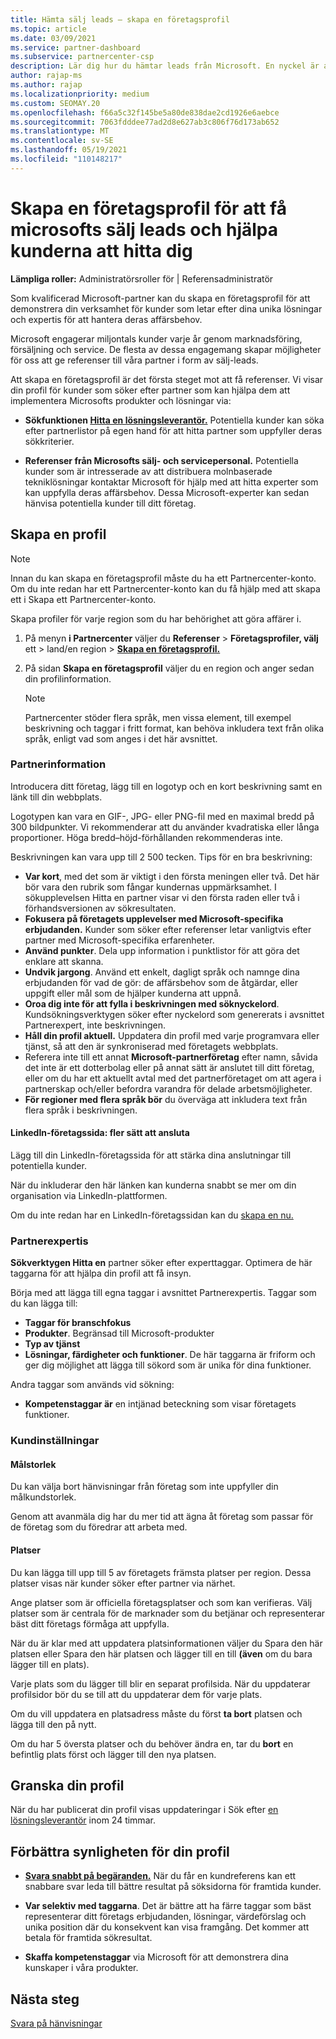 ```yaml
---
title: Hämta sälj leads – skapa en företagsprofil
ms.topic: article
ms.date: 03/09/2021
ms.service: partner-dashboard
ms.subservice: partnercenter-csp
description: Lär dig hur du hämtar leads från Microsoft. En nyckel är att skapa en företagsprofil i Partnercenter som gör det enklare för kunderna att hitta dig.
author: rajap-ms
ms.author: rajap
ms.localizationpriority: medium
ms.custom: SEOMAY.20
ms.openlocfilehash: f66a5c32f145be5a80de838dae2cd1926e6aebce
ms.sourcegitcommit: 7063fdddee77ad2d8e627ab3c806f76d173ab652
ms.translationtype: MT
ms.contentlocale: sv-SE
ms.lasthandoff: 05/19/2021
ms.locfileid: "110148217"
---
```

# <a name="create-a-business-profile-to-get-microsoft-sales-leads-and-help-customers-find-you"></a>Skapa en företagsprofil för att få microsofts sälj leads och hjälpa kunderna att hitta dig

**Lämpliga roller:** Administratörsroller för | Referensadministratör

Som kvalificerad Microsoft-partner kan du skapa en företagsprofil för att demonstrera din verksamhet för kunder som letar efter dina unika lösningar och expertis för att hantera deras affärsbehov.

Microsoft engagerar miljontals kunder varje år genom marknadsföring, försäljning och service. De flesta av dessa engagemang skapar möjligheter för oss att ge referenser till våra partner i form av sälj-leads. 

Att skapa en företagsprofil är det första steget mot att få referenser. Vi visar din profil för kunder som söker efter partner som kan hjälpa dem att implementera Microsofts produkter och lösningar via:

- **Sökfunktionen [Hitta en lösningsleverantör.](https://www.microsoft.com/solution-providers/home)** Potentiella kunder kan söka efter partnerlistor på egen hand för att hitta partner som uppfyller deras sökkriterier.

- **Referenser från Microsofts sälj- och servicepersonal.** Potentiella kunder som är intresserade av att distribuera molnbaserade tekniklösningar kontaktar Microsoft för hjälp med att hitta experter som kan uppfylla deras affärsbehov. Dessa Microsoft-experter kan sedan hänvisa potentiella kunder till ditt företag.

## <a name="create-a-profile"></a>Skapa en profil

> [!NOTE]  
> Innan du kan skapa en företagsprofil måste du ha ett Partnercenter-konto. Om du inte redan har ett Partnercenter-konto kan du få hjälp med att skapa ett i Skapa ett Partnercenter-konto. [](mpn-create-a-partner-center-account.md)

Skapa profiler för varje region som du har behörighet att göra affärer i.

1. På menyn **i Partnercenter** väljer du **Referenser** &gt; **Företagsprofiler, välj** ett &gt; land/en region > **[Skapa en företagsprofil.](https://partner.microsoft.com/referrals/businessprofiles/)**

2. På sidan **Skapa en företagsprofil** väljer du en region och anger sedan din profilinformation.
   > [!NOTE]  
   >  Partnercenter stöder flera språk, men vissa element, till exempel beskrivning och taggar i fritt format, kan behöva inkludera text från olika språk, enligt vad som anges i det här avsnittet.

### <a name="partner-information"></a>Partnerinformation

Introducera ditt företag, lägg till en logotyp och en kort beskrivning samt en länk till din webbplats. 

Logotypen kan vara en GIF-, JPG- eller PNG-fil med en maximal bredd på 300 bildpunkter. Vi rekommenderar att du använder kvadratiska eller långa proportioner. Höga bredd–höjd-förhållanden rekommenderas inte.

Beskrivningen kan vara upp till 2 500 tecken. Tips för en bra beskrivning: 

-  **Var kort**, med det som är viktigt i den första meningen eller två. Det här bör vara den rubrik som fångar kundernas uppmärksamhet. I sökupplevelsen Hitta en partner visar vi den första raden eller två i förhandsversionen av sökresultaten.
-  **Fokusera på företagets upplevelser med Microsoft-specifika erbjudanden.** Kunder som söker efter referenser letar vanligtvis efter partner med Microsoft-specifika erfarenheter.
-  **Använd punkter**. Dela upp information i punktlistor för att göra det enklare att skanna.
-  **Undvik jargong**. Använd ett enkelt, dagligt språk och namnge dina erbjudanden för vad de gör: de affärsbehov som de åtgärdar, eller uppgift eller mål som de hjälper kunderna att uppnå.
-  **Oroa dig inte för att fylla i beskrivningen med söknyckelord**. Kundsökningsverktygen söker efter nyckelord som genererats i avsnittet Partnerexpert, inte beskrivningen.
-  **Håll din profil aktuell.** Uppdatera din profil med varje programvara eller tjänst, så att den är synkroniserad med företagets webbplats.
-  Referera inte till ett annat **Microsoft-partnerföretag** efter namn, såvida det inte är ett dotterbolag eller på annat sätt är anslutet till ditt företag, eller om du har ett aktuellt avtal med det partnerföretaget om att agera i partnerskap och/eller befordra varandra för delade arbetsmöjligheter.
-  **För regioner med flera språk bör** du överväga att inkludera text från flera språk i beskrivningen.

#### <a name="linkedin-company-page-more-ways-to-connect"></a>LinkedIn-företagssida: fler sätt att ansluta

Lägg till din LinkedIn-företagssida för att stärka dina anslutningar till potentiella kunder. 

När du inkluderar den här länken kan kunderna snabbt se mer om din organisation via LinkedIn-plattformen.

Om du inte redan har en LinkedIn-företagssidan kan du [skapa en nu.](https://www.linkedin.com/company/setup/new/)

### <a name="partner-expertise"></a>Partnerexpertis

**Sökverktygen Hitta en** partner söker efter experttaggar. Optimera de här taggarna för att hjälpa din profil att få insyn.

Börja med att lägga till egna taggar i avsnittet Partnerexpertis. Taggar som du kan lägga till: 

-  **Taggar för branschfokus**
-  **Produkter**. Begränsad till Microsoft-produkter
-  **Typ av tjänst**
-  **Lösningar, färdigheter och funktioner**. De här taggarna är friform och ger dig möjlighet att lägga till sökord som är unika för dina funktioner.

Andra taggar som används vid sökning:

- **Kompetenstaggar är** en intjänad beteckning som visar företagets funktioner.

### <a name="customer-preferences"></a>Kundinställningar

#### <a name="target-size"></a>Målstorlek

Du kan välja bort hänvisningar från företag som inte uppfyller din målkundstorlek.

Genom att avanmäla dig har du mer tid att ägna åt företag som passar för de företag som du föredrar att arbeta med.

#### <a name="locations"></a>Platser

Du kan lägga till upp till 5 av företagets främsta platser per region. Dessa platser visas när kunder söker efter partner via närhet.

Ange platser som är officiella företagsplatser och som kan verifieras. Välj platser som är centrala för de marknader som du betjänar och representerar bäst ditt företags förmåga att uppfylla.

När du är klar med att  uppdatera platsinformationen väljer du Spara den här platsen eller Spara den här platsen och lägger till en till **(även** om du bara lägger till en plats).

Varje plats som du lägger till blir en separat profilsida. När du uppdaterar profilsidor bör du se till att du uppdaterar dem för varje plats.

Om du vill uppdatera en platsadress måste du först **ta bort** platsen och lägga till den på nytt.

Om du har 5 översta platser och du behöver ändra en, tar du **bort** en befintlig plats först och lägger till den nya platsen.

## <a name="review-your-profile"></a>Granska din profil

När du har publicerat din profil visas uppdateringar i Sök efter [en lösningsleverantör](https://www.microsoft.com/solution-providers/home) inom 24 timmar.

## <a name="improve-the-visibility-of-your-profile"></a>Förbättra synligheten för din profil

- **[Svara snabbt på begäranden.](manage-leads.md)** När du får en kundreferens kan ett snabbare svar leda till bättre resultat på söksidorna för framtida kunder.

- **Var selektiv med taggarna**.  Det är bättre att ha färre taggar som bäst representerar ditt företags erbjudanden, lösningar, värdeförslag och unika position där du konsekvent kan visa framgång.  Det kommer att betala för framtida sökresultat.
- **Skaffa kompetenstaggar** via Microsoft för att demonstrera dina kunskaper i våra produkter.

## <a name="next-steps"></a>Nästa steg

[Svara på hänvisningar](manage-leads.md)
